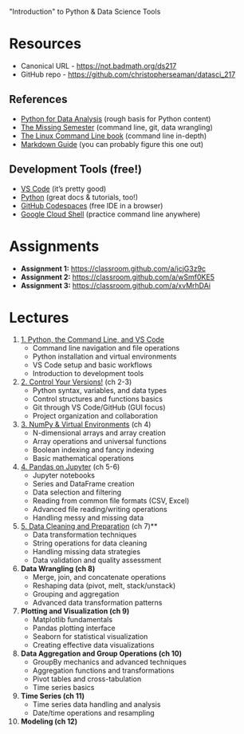 "Introduction" to Python & Data Science Tools

# Resources

- Canonical URL - https://not.badmath.org/ds217
- GitHub repo - https://github.com/christopherseaman/datasci_217

## References

- [Python for Data Analysis](https://wesmckinney.com/book/) (rough basis for Python content)
- [The Missing Semester](https://missing.csail.mit.edu/) (command line, git, data wrangling)
- [The Linux Command Line book](http://linuxcommand.org/tlcl.php) (command line in-depth)
- [Markdown Guide](https://www.markdownguide.org/) (you can probably figure this one out)

## Development Tools (free!)

- [VS Code](https://code.visualstudio.com/) (it’s pretty good)
- [Python](https://www.python.org/) (great docs & tutorials, too!)
- [GitHub Codespaces](https://cli.github.com/manual/gh_codespace_ssh) (free IDE in a browser)
- [Google Cloud Shell](https://cloud.google.com/free/docs/compute-getting-started) (practice command line anywhere)

# Assignments

- **Assignment 1:** https://classroom.github.com/a/icjG3z9c
- **Assignment 2:** https://classroom.github.com/a/wSmf0KE5
- **Assignment 3:** https://classroom.github.com/a/xvMrhDAi

# Lectures

1. [1. Python, the Command Line, and VS Code](https://www.notion.so/1-Python-the-Command-Line-and-VS-Code-271d9fdd1a1a805784e1fe68dc985696?pvs=21)
    - Command line navigation and file operations
    - Python installation and virtual environments
    - VS Code setup and basic workflows
    - Introduction to development tools
2. [2. Control Your Versions!](https://www.notion.so/2-Control-Your-Versions-271d9fdd1a1a80369c2bc4a66ae97d9d?pvs=21) (ch 2-3)
    - Python syntax, variables, and data types
    - Control structures and functions basics
    - Git through VS Code/GitHub (GUI focus)
    - Project organization and collaboration
3. [3. NumPy & Virtual Environments](https://www.notion.so/3-NumPy-Virtual-Environments-27ed9fdd1a1a80a78532e70d7000dae8?pvs=21) (ch 4)
    - N-dimensional arrays and array creation
    - Array operations and universal functions
    - Boolean indexing and fancy indexing
    - Basic mathematical operations
4. [4. Pandas on Jupyter](https://www.notion.so/sqrlly/Pandas-Getting-Started-281d9fdd1a1a800a897dcafb5971c23f) (ch 5-6)
    - Jupyter notebooks
    - Series and DataFrame creation
    - Data selection and filtering
    - Reading from common file formats (CSV, Excel)
    - Advanced file reading/writing operations
    - Handling messy and missing data
5. [5. Data Cleaning and Preparation](https://www.notion.so/sqrlly/5-Data-Cleaning-and-Preparation-281d9fdd1a1a8015bcdbc11415191ac2?source=copy_link) (ch 7)**
    - Data transformation techniques
    - String operations for data cleaning
    - Handling missing data strategies
    - Data validation and quality assessment
6. **Data Wrangling (ch 8)**
    - Merge, join, and concatenate operations
    - Reshaping data (pivot, melt, stack/unstack)
    - Grouping and aggregation
    - Advanced data transformation patterns
7. **Plotting and Visualization (ch 9)**
    - Matplotlib fundamentals
    - Pandas plotting interface
    - Seaborn for statistical visualization
    - Creating effective data visualizations
8. **Data Aggregation and Group Operations (ch 10)**
    - GroupBy mechanics and advanced techniques
    - Aggregation functions and transformations
    - Pivot tables and cross-tabulation
    - Time series basics
9. **Time Series (ch 11)**
    - Time series data handling and analysis
    - Date/time operations and resampling
10. **Modeling (ch 12)**